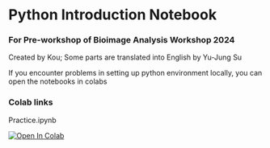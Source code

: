 # Python Introduction Notebook 

### For Pre-workshop of Bioimage Analysis Workshop 2024

Created by Kou; Some parts are translated into English by Yu-Jung Su

If you encounter problems in setting up python environment locally, you can open the notebooks in colabs

### Colab links

Practice.ipynb

<a target="_blank" href="https://colab.research.google.com/github/Koushouu/Bioimage-Analysis-Workshop-23-24/blob/main/Introduction%20to%20Python/Practice.ipynb">
  <img src="https://colab.research.google.com/assets/colab-badge.svg" alt="Open In Colab"/>
</a>